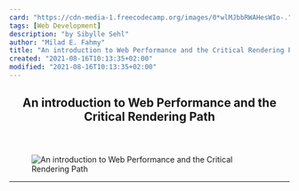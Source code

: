 ```yaml
---
card: "https://cdn-media-1.freecodecamp.org/images/0*wlMJbbRWAHesWIo-."
tags: [Web Development]
description: "by Sibylle Sehl"
author: "Milad E. Fahmy"
title: "An introduction to Web Performance and the Critical Rendering Path"
created: "2021-08-16T10:13:35+02:00"
modified: "2021-08-16T10:13:35+02:00"
---
```

<div class="site-wrapper">
<main id="site-main" class="site-main outer">
<div class="inner">
<article class="post-full post tag-web-development tag-web-performance tag-browsers tag-tech tag-javascript ">
<header class="post-full-header">
<h1 class="post-full-title">An introduction to Web Performance and the Critical Rendering Path</h1>
</header>
<figure class="post-full-image">
<picture>
<source media="(max-width: 700px)" sizes="1px" srcset="data:image/gif;base64,R0lGODlhAQABAIAAAAAAAP///yH5BAEAAAAALAAAAAABAAEAAAIBRAA7 1w">
<source media="(min-width: 701px)" sizes="(max-width: 800px) 400px,
(max-width: 1170px) 700px,
1400px" srcset="https://cdn-media-1.freecodecamp.org/images/0*wlMJbbRWAHesWIo-. 300w,
https://cdn-media-1.freecodecamp.org/images/0*wlMJbbRWAHesWIo-. 600w,
https://cdn-media-1.freecodecamp.org/images/0*wlMJbbRWAHesWIo-. 1000w,
https://cdn-media-1.freecodecamp.org/images/0*wlMJbbRWAHesWIo-. 2000w">
<img onerror="this.style.display='none'" src="https://cdn-media-1.freecodecamp.org/images/0*wlMJbbRWAHesWIo-." alt="An introduction to Web Performance and the Critical Rendering Path">
</picture>
</figure>
<section class="post-full-content">
<div class="post-content medium-migrated-article">
</div>
<hr>
</section>
</article>
</div>
</main>
</div>
<!-- Google Tag Manager (noscript) -->
<!-- End Google Tag Manager (noscript) -->
